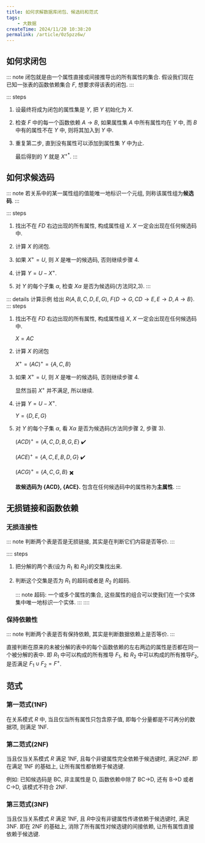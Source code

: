 ```yaml
---
title: 如何求解数据库闭包、候选码和范式
tags:
    - 大数据
createTime: 2024/11/20 10:38:20
permalink: /article/0z5pzz6w/
---
```

## 如何求闭包
::: note 闭包就是由一个属性直接或间接推导出的所有属性的集合. 假设我们现在已知一张表的函数依赖集合 $F$, 想要求得该表的闭包.
:::

::: steps
1. 设最终将成为闭包的属性集是 $Y$, 把 $Y$ 初始化为 $X$.

2. 检查 $F$ 中的每一个函数依赖 $A \rightarrow B$, 如果属性集 $A$ 中所有属性均在 $Y$ 中, 而 $B$ 中有的属性不在 $Y$ 中, 则将其加入到 $Y$ 中.

3. 重复第二步, 直到没有属性可以添加到属性集 $Y$ 中为止.

    最后得到的 $Y$ 就是 $X^{+*}$.
:::

## 如何求候选码
::: note 若关系中的某一属性组的值能唯一地标识一个元组, 则称该属性组为**候选码**.
:::

::: steps
1. 找出不在 $FD$ 右边出现的所有属性, 构成属性组 $X$. $X$ 一定会出现在任何候选码中.

2. 计算 $X$ 的闭包.

3. 如果 $X^+=U$, 则 $X$ 是唯一的候选码, 否则继续步骤 4.

4. 计算 $Y=U-X^+$​.

5. 对 $Y$ 的每个子集 $\alpha$, 检查 $X \alpha$ 是否为候选码(方法同2,3).
:::

::: details 计算示例
给出 $R(A,B,C,D,E,G)$, $F\{D \rightarrow G, CD \rightarrow E, E \rightarrow D, A \rightarrow B\}$.
::: steps
1. 找出不在 $FD$ 右边出现的所有属性, 构成属性组 $X$, $X$ 一定会出现在任何候选码中.

    $X = AC$

2. 计算 $X$ 的闭包

    $X^+ = (AC)^+=\{A,C,B\}$​

3. 如果 $X^+=U$, 则 $X$ 是唯一的候选码, 否则继续步骤 4.

   显然当前 $X^+$ 并不满足, 所以继续.

4. 计算 $Y=U-X^+$.

    $Y=\{D,E,G\}$​

5. 对 $Y$ 的每个子集 $\alpha$, 看 $X \alpha$ 是否为候选码(方法同步骤 2, 步骤 3).

     $(ACD)^+=\{A,C,D,B,G,E\}$ :heavy_check_mark:

     $(ACE)^+=\{A,C,E,B,D,G\}$ :heavy_check_mark:

     $(ACG)^+=\{A,C,G,B\}$ :heavy_multiplication_x:

     **故候选码为 {ACD}, {ACE}.** 包含在任何候选码中的属性称为**主属性**.
:::

## 无损链接和函数依赖
###  无损连接性
::: note 判断两个表是否是无损链接, 其实是在判断它们内容是否等价.
:::

:::: steps
1. 把分解的两个表(设为 $R_1$ 和 $R_2$)的交集找出来.

2. 判断这个交集是否为 $R_1$ 的超码或者是 $R_2$ 的超码.

    ::: note 超码: 一个或多个属性的集合, 这些属性的组合可以使我们在一个实体集中唯一地标识一个实体.
    :::
::::

### 保持依赖性
::: note 判断两个表是否有保持依赖, 其实是判断数据依赖上是否等价.
:::

直接判断在原来的未被分解的表中的每个函数依赖的左右两边的属性是否都在同一个被分解的表中. 即 $R_1$ 中可以构成的所有推导 $F_1$, 和 $R_2$ 中可以构成的所有推导$F_2$, 是否满足 $F_1 \cup F_2 = F^+$​.

## 范式
### 第一范式(1NF)
在关系模式 $R$ ​中, 当且仅当所有属性只包含原子值, 即每个分量都是不可再分的数据项, 则满足 1NF.

### 第二范式(2NF)
当且仅当关系模式 $R$ ​满足 1NF, 且每个非键属性完全依赖于候选键时, 满足2NF. 即在满足 1NF 的基础上, 让所有属性都依赖于候选键.

例如: 已知候选码是 BC, 非主属性是 D, 函数依赖中除了 BC->D, 还有 B->D 或者 C->D, 该模式不符合 2NF.

### 第三范式(3NF)
当且仅当关系模式 $R$ 满足 1NF, 且 $R$ ​中没有非键属性传递依赖于候选键时, 满足 3NF. 即在 2NF 的基础上, 消除了所有属性对候选键的间接依赖, 让所有属性直接依赖于候选键.
